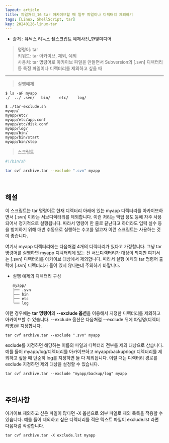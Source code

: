 ```yaml
---
layout: article
title: 파일처리_16 tar 아카이브할 때 일부 파일이나 디렉터리 제외하기
tags: [Linux, ShellScript, tar]
key: 20240126-linux-tar
---
```


- 출처 : 유닉스 리눅스 쉘스크립트 예제사전_한빛미디어

> 명령어: tar  
> 키워드: tar 아카이브, 제외, 예외   
> 사용처: tar 명령어로 아카이브 파일을 만들면서 Subversion의 [.svn] 디렉터리 등 특정 파일이나 디렉터리를 제외하고 싶을 때 

--- 

> 실행예제

```
$ ls -aF myapp
./	../	.svn/	bin/	etc/	log/

$ ./tar-exclude.sh
myapp/
myapp/etc/
myapp/etc/app.conf
myapp/etc/disk.conf
myapp/log/
myapp/bin/
myapp/bin/start
myapp/bin/stop
```

> 스크립트

```bash
#!/bin/sh
 
tar cvf archive.tar --exclude ".svn" myapp
```

&nbsp;
&nbsp;

## **해설**

이 스크립트는 tar 명령어로 현재 디렉터리 아래에 있는 myapp 디렉터리를 아카이브하면서 [.svn] 이라는 서브디렉터리를 제외합니다. 이런 처리는 백업 용도 등에 자주 사용되어서 정기적으로 실행됩니다. 따라서 명령어 한 줄로 끝난다고 하더라도 입력 실수 등을 방지하기 위해 매번 수동으로 실행하는 수고를 덜고자 이런 스크립트는 사용하는 것이 좋습니다.

여기서 myapp 디렉터리에는 다음처럼 4개의 디렉터리가 있다고 가정합니다.
그냥 tar 명령어를 실행하면 myapp 디렉터리에 있는 전 서브디렉터리가 대상이 되지만 여기서는 [.svn] 디렉터리를 아카이브 대상에서 제외합니다. 따라서 실행 예제의 tar 명령어 출력에 [.svn] 디렉터리가 들어 있지 않다는데 주의하기 바랍니다.

- 실행 예제의 디렉터리 구성

    ```
    myapp/
    ├── .svn
    ├── bin
    ├── etc
    └── log
    ```

이런 경우에는 **tar 명령어**의 **--exclude 옵션**을 이용해서 지정한 디렉터리를 제외하고 아카이브할 수 있습니다. --exclude 옵션은 다음처럼 --exclude 뒤에 파일명(디렉터리명)을 지정합니다.

```
tar cvf archive.tar --exclude ".svn" myapp
```

exclude를 지정하면 해당하는 이름의 파일과 디렉터리 전부를 제외 대상으로 삼습니다. 예를 들어 myapp/log/디렉터리를 아카이브하고 myapp/backup/log/ 디렉터리를 제외하고 싶을 때 단순히 log를 지정하면 둘 다 제외됩니다. 이럴 때는 디렉터리 경로를 exclude 지정하면 제외 대상을 설정할 수 있습니다.
```
tar cvf archive.tar --exclude "myapp/backup/log" myapp
```

&nbsp;
&nbsp;

## **주의사항**

아카이브 제외하고 싶은 파일이 많다면 -X 옵션으로 외부 파일로 제외 목록을 적용할 수 있습니다. 예를 들어 제외하고 싶은 디렉터리를 적은 텍스트 파일이 exclude.lst 라면 다음처럼 작성합니다.
```
tar cvf archive.tar -X exclude.lst myapp
```